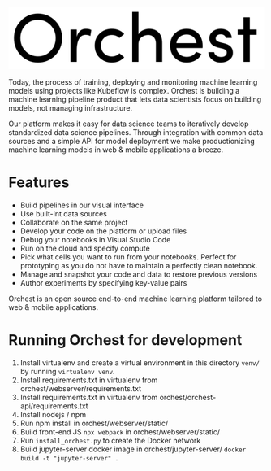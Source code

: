 ![Orchest](orchest-logo.png)

Today, the process of training, deploying and monitoring machine learning models using projects like Kubeflow is
complex. Orchest is building a machine learning pipeline product that lets data scientists focus on building models, not
managing infrastructure. 

Our platform makes it easy for data science teams to iteratively develop standardized data
science pipelines. Through integration with common data sources and a simple API for model deployment we make
productionizing machine learning models in web & mobile applications a breeze. 

Features
========
* Build pipelines in our visual interface
* Use built-int data sources
* Collaborate on the same project
* Develop your code on the platform or upload files
* Debug your notebooks in Visual Studio Code
* Run on the cloud and specify compute
* Pick what cells you want to run from your notebooks. Perfect for prototyping as you do not have to maintain a perfectly clean notebook.
* Manage and snapshot your code and data to restore previous versions
* Author experiments by specifying key-value pairs

Orchest is an open source end-to-end machine learning platform tailored to web & mobile applications.

# Running Orchest for development

1. Install virtualenv and create a virtual environment in this directory `venv/` by running `virtualenv venv`.
2. Install requirements.txt in virtualenv from orchest/webserver/requirements.txt
2. Install requirements.txt in virtualenv from orchest/orchest-api/requirements.txt
3. Install nodejs / npm
4. Run npm install in orchest/webserver/static/
5. Build front-end JS `npx webpack` in orchest/webserver/static/
6. Run `install_orchest.py` to create the Docker network
7. Build jupyter-server docker image in orchest/jupyter-server/ `docker build -t "jupyter-server" .`

